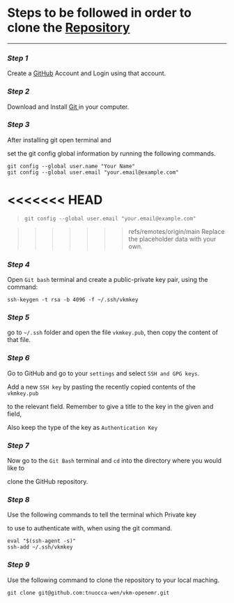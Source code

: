 # Steps to be followed in order to clone the [Repository][3]
***
### *Step 1*
Create a [GitHub][1] Account and Login using that account.

### *Step 2*
Download and Install [Git ][2] in your computer.


### *Step 3*
After installing git open terminal and 

set the git config global information by running the following commands.

```
git config --global user.name "Your Name"
git config --global user.email "your.email@example.com"
```

<<<<<<< HEAD
=======
> `git config --global user.email "your.email@example.com"`

>>>>>>> refs/remotes/origin/main
Replace the placeholder data with your own.

### *Step 4*
Open `Git bash` terminal and create a public-private key pair, using the command:

```
ssh-keygen -t rsa -b 4096 -f ~/.ssh/vkmkey
```

### *Step 5*
go to `~/.ssh` folder and open the file `vkmkey.pub`, then copy the content of that file.

### *Step 6*
Go to GitHub and go to your `settings` and select `SSH and GPG keys`. 

Add a new `SSH key` by pasting the recently copied contents of the `vkmkey.pub`

to the relevant field. Remember to give a title to the key in the given and field,

Also keep the type of the key as `Authentication Key`

### *Step 7*
Now go to the `Git Bash` terminal and `cd` into the directory where you would like to

clone the GitHub repository.

### *Step 8*
Use the following commands to tell the terminal which Private key

to use to authenticate with, when using the git command.

```
eval "$(ssh-agent -s)"
ssh-add ~/.ssh/vkmkey
```

### *Step 9*
Use the following command to clone the repository to your local maching.

```
git clone git@github.com:tnuocca-wen/vkm-openemr.git
```


[1]: <https://github.com> "GitHub Home Page"
[2]: <https://git-scm.com/downloads> "Git Download Page"
[3]: <https://github.com/tnuocca-wen/vkm-openemr> "VKM OpenEMR Repository"
